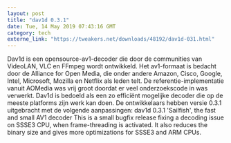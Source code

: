 ```yaml
---
layout: post
title: "dav1d 0.3.1"
date: Tue, 14 May 2019 07:43:16 GMT
category: tech
externe_link: "https://tweakers.net/downloads/48192/dav1d-031.html"
---
```


Dav1d is een opensource-av1-decoder die door de communities van VideoLAN, VLC en FFmpeg wordt ontwikkeld. Het av1-formaat is bedacht door de Alliance for Open Media, die onder andere Amazon, Cisco, Google, Intel, Microsoft, Mozilla en Netflix als leden telt. De referentie-implementatie vanuit AOMedia was vrij groot doordat er veel onderzoekscode in was verwerkt. Dav1d is bedoeld als een zo efficiënt mogelijke decoder die op de meeste platforms zijn werk kan doen. De ontwikkelaars hebben versie 0.3.1 uitgebracht met de volgende aanpassingen: dav1d 0.3.1 'Sailfish', the fast and small AV1 decoder This is a small bugfix release fixing a decoding issue on SSSE3 CPU, when frame-threading is activated. It also reduces the binary size and gives more optimizations for SSSE3 and ARM CPUs.<img src="http://feeds.feedburner.com/~r/tweakers/mixed/~4/14vYMSvSAs0" height="1" width="1" alt=""/>
